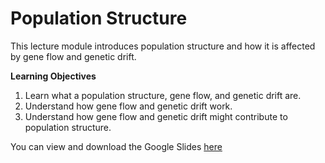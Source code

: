# Population Structure

This lecture module introduces population structure and how it is affected by gene flow and genetic drift.

**Learning Objectives**

1. Learn what a population structure, gene flow, and genetic drift are.
1. Understand how gene flow and genetic drift work.
1. Understand how gene flow and genetic drift might contribute to population structure.



You can view and download the Google Slides [here](https://docs.google.com/presentation/d/1GNrYok6wK8JJYdXF5bu-JF-RJ6bcaGthPaCjDROddF0/edit#slide=id.p)
